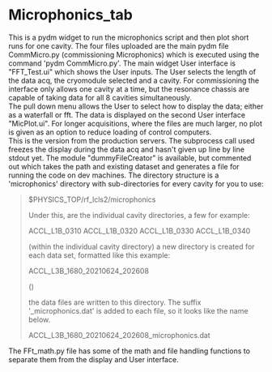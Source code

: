 # Microphonics_tab
This is a pydm widget to run the microphonics script and then plot short runs for one cavity.
The four files uploaded are the main pydm file CommMicro.py (commissioning Microphonics) which is executed using the command 'pydm CommMicro.py'.  The main widget User interface is  "FFT_Test.ui" which shows the User inputs.  The User selects the length of the data acq, the cryomodule selected and a cavity.  For commissioning the interface only allows one cavity at a time, but the resonance chassis are capable of taking data for all 8 cavities simultaneously.  
The pull down menu allows the User to select how to display the data; either as a waterfall or fft. The data is displayed on the second User interface "MicPlot.ui". For longer acquisitions, where the files are much larger, no plot is given as an option to reduce loading of control computers.  
This is the version from the production servers. The subprocess call used freezes the display during the data acq and hasn't given up line by line stdout yet. The module  "dummyFileCreator" is available, but commented out which takes the path and existing dataset and generates a file for running the code on dev machines.  The directory structure is 
a 'microphonics' directory with sub-directories for every cavity for you to use:
>
> $PHYSICS_TOP/rf_lcls2/microphonics
>
> Under this, are the individual cavity directories, a few for example:
>
> ACCL_L1B_0310
> ACCL_L1B_0320
> ACCL_L1B_0330
> ACCL_L1B_0340
>
> (within the individual cavity directory) a new directory is created for each data
> set, formatted like this example:
>
> ACCL_L3B_1680_20210624_202608
>
> (<cavity>_<yearmonthday>_<hourminsec>)
>
> the data files are written to this directory. The suffix
> '_microphonics.dat' is added to each file, so it looks like the name below.  
>
> ACCL_L3B_1680_20210624_202608_microphonics.dat 
  
The FFt_math.py file has some of the math and file handling functions to separate them from the display and User interface.
